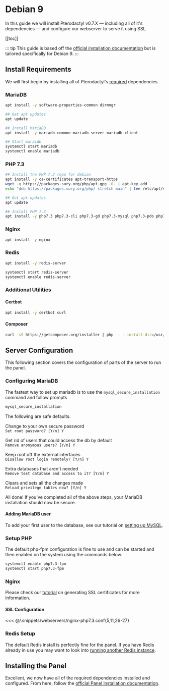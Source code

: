 # Debian 9
In this guide we will install Pterodactyl v0.7.X — including all of it's dependencies — and configure our webserver to serve it using SSL.

[[toc]]

::: tip
This guide is based off the [official installation documentation](/panel/getting_started.md) but is tailored specifically for Debian 9.
:::

## Install Requirements
We will first begin by installing all of Pterodactyl's [required](/panel/getting_started.md#dependencies) dependencies.

### MariaDB
```bash
apt install -y software-properties-common dirmngr

## Get apt updates
apt update

## Install MariaDB
apt install -y mariadb-common mariadb-server mariadb-client

## Start maraidb
systemctl start mariadb
systemctl enable mariadb
```

### PHP 7.3
```bash
## Install the PHP 7.3 repo for debian
apt install -y ca-certificates apt-transport-https
wget -q https://packages.sury.org/php/apt.gpg -O- | apt-key add -
echo "deb https://packages.sury.org/php/ stretch main" | tee /etc/apt/sources.list.d/php.list

## Get apt updates
apt update

## Install PHP 7.3
apt install -y php7.3 php7.3-cli php7.3-gd php7.3-mysql php7.3-pdo php7.3-mbstring php7.3-tokenizer php7.3-bcmath php7.3-xml php7.3-fpm php7.3-curl php7.3-zip
```

### Nginx
```bash
apt install -y nginx
```

### Redis
```bash
apt install -y redis-server

systemctl start redis-server
systemctl enable redis-server
```

### Additional Utilities

#### Certbot
```bash
apt install -y certbot curl
```

#### Composer
```bash
curl -sS https://getcomposer.org/installer | php -- --install-dir=/usr/local/bin --filename=composer
```

## Server Configuration
This following section covers the configuration of parts of the server to run the panel.

### Configuring MariaDB
The fastest way to set up mariadb is to use the `mysql_secure_installation` command and follow prompts

```bash
mysql_secure_installation
```

The following are safe defaults.

Change to your own secure password  
`Set root password? [Y/n] Y`

Get rid of users that could access the db by default  
`Remove anonymous users? [Y/n] Y`

Keep root off the external interfaces  
`Disallow root login remotely? [Y/n] Y`

Extra databases that aren't needed  
`Remove test database and access to it? [Y/n] Y`

Clears and sets all the changes made  
`Reload privilege tables now? [Y/n] Y`

All done! If you've completed all of the above steps, your MariaDB installation should now be secure.

#### Adding MariaDB user
To add your first user to the database, see our tutorial on [setting up MySQL](/tutorials/mysql_setup.md).

### Setup PHP
The default php-fpm configuration is fine to use and can be started and then enabled on the system using the
commands below.

```bash
systemctl enable php7.3-fpm
systemctl start php7.3-fpm
```

### Nginx
Please check our [tutorial](/tutorials/creating_ssl_certificates.md) on generating SSL certificates for more information.

#### SSL Configuration
<<< @/.snippets/webservers/nginx-php7.3.conf{5,11,26-27}


### Redis Setup
The default Redis install is perfectly fine for the panel. If you have Redis already in use you may want to look into
[running another Redis instance](https://community.pivotal.io/s/article/How-to-setup-and-run-multiple-Redis-server-instances-on-a-Linux-host).

## Installing the Panel
Excellent, we now have all of the required dependencies installed and configured. From here, follow the [official Panel installation documentation](/panel/getting_started.md#download-files).

